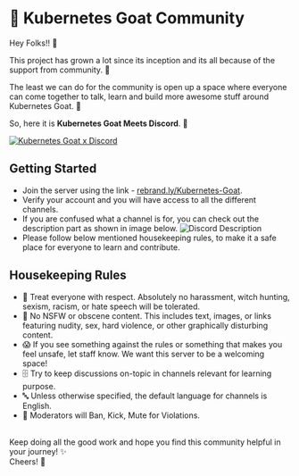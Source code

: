# 🎊 Kubernetes Goat Community

Hey Folks!! 👋

This project has grown a lot since its inception and its all because of the support from community. 🙏

The least we can do for the community is open up a space where everyone can come together to talk, learn and build more awesome stuff around Kubernetes Goat. 🌱

So, here it is **Kubernetes Goat Meets Discord**. 🚀

[![Kubernetes Goat x Discord](/img/discord-x-k8sgoat.jpg)](https://rebrand.ly/Kubernetes-Goat/)

## Getting Started
* Join the server using the link - [rebrand.ly/Kubernetes-Goat](https://rebrand.ly/Kubernetes-Goat/).
* Verify your account and you will have access to all the different channels.
* If you are confused what a channel is for, you can check out the description part as shown in image below.
   ![Discord Description](/img/discord-description.png)
* Please follow below mentioned housekeeping rules, to make it a safe place for everyone to learn and contribute.

## Housekeeping Rules
* 🙇 Treat everyone with respect. Absolutely no harassment, witch hunting, sexism, racism, or hate speech will be tolerated.
* 🔞 No NSFW or obscene content. This includes text, images, or links featuring nudity, sex, hard violence, or other graphically disturbing content.
* 😱 If you see something against the rules or something that makes you feel unsafe, let staff know. We want this server to be a welcoming space!
* 🗄️ Try to keep discussions on-topic in channels relevant for learning purpose.
* 🔤 Unless otherwise specified, the default language for channels is English.
* 🚫 Moderators will Ban, Kick, Mute for Violations.

<br>
Keep doing all the good work and hope you find this community helpful in your journey! ✨

<br>
Cheers! 🥂


